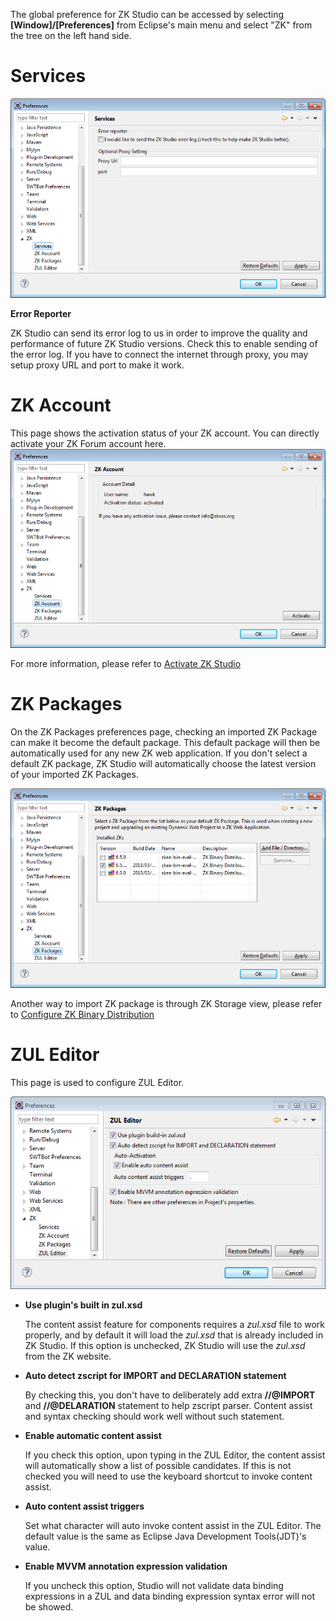 The global preference for ZK Studio can be accessed by selecting
**\[Window\]/\[Preferences\]** from Eclipse's main menu and select "ZK"
from the tree on the left hand side.

# Services

![](images/studio-preference-services.png)

**Error Reporter**

  
ZK Studio can send its error log to us in order to improve the quality
and performance of future ZK Studio versions. Check this to enable
sending of the error log. If you have to connect the internet through
proxy, you may setup proxy URL and port to make it work.

# ZK Account

This page shows the activation status of your ZK account. You can
directly activate your ZK Forum account here. ![](images/studio-preference-account.png)

For more information, please refer to [ Activate ZK Studio]({{site.baseurl}}/zk_studio_essentials/installation#Activate_ZK_Studio)

# ZK Packages

On the ZK Packages preferences page, checking an imported ZK Package can
make it become the default package. This default package will then be
automatically used for any new ZK web application. If you don't select a
default ZK package, ZK Studio will automatically choose the latest
version of your imported ZK Packages.

![](images/studio-preference-package.png)

Another way to import ZK package is through ZK Storage view, please
refer to [Configure ZK Binary Distribution]({{site.baseurl}}/zk_studio_essentials/zks#Configure_ZK_Binary_Distribution)

# ZUL Editor

This page is used to configure ZUL Editor.

![](images/studio-preference-editor.png)

- **Use plugin's built in zul.xsd**
    
  The content assist feature for components requires a *zul.xsd* file to
  work properly, and by default it will load the *zul.xsd* that is
  already included in ZK Studio. If this option is unchecked, ZK Studio
  will use the *zul.xsd* from the ZK website.

<!-- -->

- **Auto detect zscript for IMPORT and DECLARATION statement**
    
  By checking this, you don't have to deliberately add extra
  **//@IMPORT** and **//@DELARATION** statement to help zscript parser.
  Content assist and syntax checking should work well without such
  statement.

<!-- -->

- **Enable automatic content assist**
    
  If you check this option, upon typing in the ZUL Editor, the content
  assist will automatically show a list of possible candidates. If this
  is not checked you will need to use the keyboard shortcut to invoke
  content assist.

<!-- -->

- **Auto content assist triggers**
    
  Set what character will auto invoke content assist in the ZUL Editor.
  The default value is the same as Eclipse Java Development Tools(JDT)'s
  value.

<!-- -->

- **Enable MVVM annotation expression validation**
    
  If you uncheck this option, Studio will not validate data binding
  expressions in a ZUL and data binding expression syntax error will not
  be showed.
